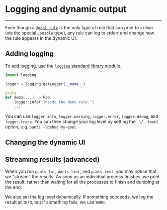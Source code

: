 # Logging and dynamic output

---

Even though a [`@goal_rule`](rules-api-goal-rules.md) is the only type of rule that can print to `stdout` (via the special `Console` type), any rule can log to stderr and change how the rule appears in the dynamic UI.

## Adding logging

To add logging, use the [`logging` standard library module](https://docs.python.org/3/library/logging.html).

```python
import logging

logger = logging.getLogger(__name__)

@rule
def demo(...) -> Foo:
    logger.info("Inside the demo rule.")
    ...
```

You can use `logger.info`, `logger.warning`, `logger.error`, `logger.debug`, and `logger.trace`. You can then change your log level by setting the `-l`/`--level` option, e.g. `pants -ldebug my-goal`.

## Changing the dynamic UI

## Streaming results (advanced)

When you run `pants fmt`, `pants lint`, and `pants test`, you may notice that we "stream" the results. As soon as an individual process finishes, we print the result, rather than waiting for all the processes to finish and dumping at the end.

We also set the log level dynamically. If something succeeds, we log the result at `INFO`, but if something fails, we use `WARN`.
